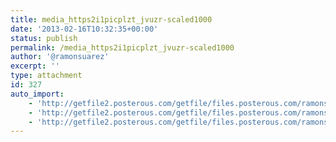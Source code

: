 ```yaml
---
title: media_https2i1picplzt_jvuzr-scaled1000
date: '2013-02-16T10:32:35+00:00'
status: publish
permalink: /media_https2i1picplzt_jvuzr-scaled1000
author: '@ramonsuarez'
excerpt: ''
type: attachment
id: 327
auto_import:
    - 'http://getfile2.posterous.com/getfile/files.posterous.com/ramonsuarez/yzwgjyBkxpmEdwzDdiIhBmnpgqasiIkxmgFnpBdAdybpvxlsoAptfeksEnej/media_https2i1picplzt_jvuzr.jpg.scaled1000.jpg'
    - 'http://getfile2.posterous.com/getfile/files.posterous.com/ramonsuarez/yzwgjyBkxpmEdwzDdiIhBmnpgqasiIkxmgFnpBdAdybpvxlsoAptfeksEnej/media_https2i1picplzt_jvuzr.jpg.scaled1000.jpg'
    - 'http://getfile2.posterous.com/getfile/files.posterous.com/ramonsuarez/yzwgjyBkxpmEdwzDdiIhBmnpgqasiIkxmgFnpBdAdybpvxlsoAptfeksEnej/media_https2i1picplzt_jvuzr.jpg.scaled1000.jpg'
---
```

<!DOCTYPE html PUBLIC "-//W3C//DTD HTML 4.0 Transitional//EN" "http://www.w3.org/TR/REC-html40/loose.dtd">
<?xml encoding="UTF-8">
